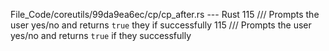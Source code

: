 File_Code/coreutils/99da9ea6ec/cp/cp_after.rs --- Rust
115 /// Prompts the user yes/no and returns `true` they if successfully                                                                                      115 /// Prompts the user yes/no and returns `true` if they successfully

